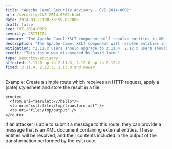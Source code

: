 ```yaml
---
title: "Apache Camel Security Advisory - CVE-2014-0002"
url: /security/CVE-2014-0002.html
date: 2014-03-21T00:38:59.027000
draft: false
cve: CVE-2014-0002
severity: CRITICAL
summary: "The Apache Camel XSLT component will resolve entities in XML messages when transforming them using an xslt route."
description: "The Apache Camel XSLT component will resolve entities in XML messages when transforming them using an xslt route. A remote attacker able to submit messages to an xslt route could use this flaw to read files accessible to the running application server and potentially perform other more advanced XXE attacks."
mitigation: "2.11.x users should upgrade to 2.11.4, 2.12.x users should upgrade to 2.12.3. This patch will be included from Camel 2.13.0: https://git-wip-us.apache.org/repos/asf?p=camel.git;a=commitdiff;h=341d4e6cca71c53c90962d1c3d45fc9e05cc50c6"
credit: "This issue was discovered by David Jorm."
type: security-advisory
affected: 2.11.0 up to 2.11.3, 2.12.0 up to 2.12.2
fixed: 2.11.4, 2.12.3, 2.13.0 and newer
---
```


Example: Create a simple route which receives an HTTP request, apply a (safe) stylesheet and store the result in a file:

    <route>
      <from uri="servlet:///hello"/>
      <to uri="xslt:file:/tmp/transform.xsl" />
      <to uri="file:/tmp/output" />
    </route>

If an attacker is able to submit a message to this route, they can provide a message that is an XML document containing external entities. These entities will be resolved, and their contents included in the output of the transformation performed by the xslt route.

